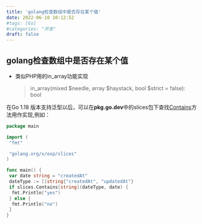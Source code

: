 ```yaml
---
title: 'golang检查数组中是否存在某个值'
date: 2022-06-10 10:12:52
#tags: [Go]
#categories: "开发"
draft: false
---
```


## golang检查数组中是否存在某个值

* 类似PHP用的in_array功能实现
    >in_array(mixed $needle, array $haystack, bool $strict = false): bool

在Go 1.18 版本支持泛型以后，可以在**pkg.go.dev**中的slices包下查找[Contains](https://pkg.go.dev/golang.org/x/exp@v0.0.0-20220609121020-a51bd0440498/slices#Contains)方法用作实现,例如：

```go
package main

import (
 "fmt"

 "golang.org/x/exp/slices"
)

func main() {
 var date string = "createdAt"
 dateType := []string{"createdAt", "updatedAt"}
 if slices.Contains[string](dateType, date) {
  fmt.Println("yes")
 } else {
  fmt.Println("no")
 }
}
```

